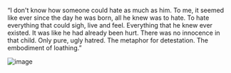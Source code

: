“I don't know how someone could hate as much as him. To me, it seemed like ever since the day he was born, all he knew was to hate. To hate everything that could sigh, live and feel. Everything that he knew ever existed. It was like he had already been hurt. There was no innocence in that child. Only pure, ugly hatred. The metaphor for detestation. The embodiment of loathing.” 

![image](https://github.com/user-attachments/assets/52fc144b-308b-4e64-95dd-8a52d87b8496)

